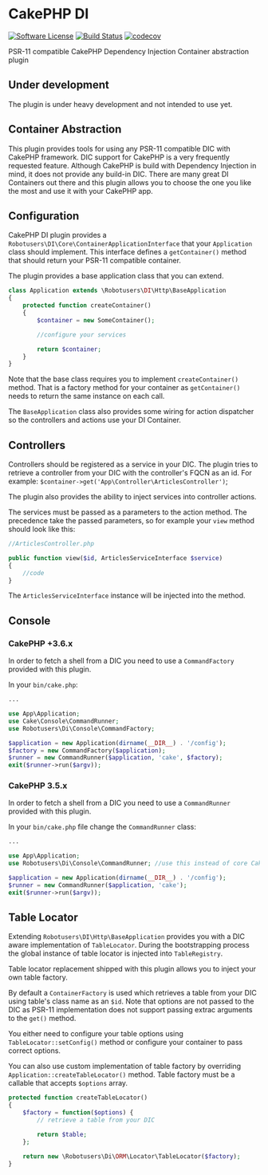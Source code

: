 # CakePHP DI

[![Software License](https://img.shields.io/badge/license-MIT-brightgreen.svg)](LICENSE)
[![Build Status](https://travis-ci.org/robotusers/cakephp-di.svg?branch=master)](https://travis-ci.org/robotusers/cakephp-di)
[![codecov](https://codecov.io/gh/robotusers/cakephp-di/branch/master/graph/badge.svg)](https://codecov.io/gh/robotusers/cakephp-di)

PSR-11 compatible CakePHP Dependency Injection Container abstraction plugin

## Under development

The plugin is under heavy development and not intended to use yet.

## Container Abstraction

This plugin provides tools for using any PSR-11 compatible DIC with CakePHP framework.
DIC support for CakePHP is a very frequently requested feature. Although CakePHP 
is build with Dependency Injection in mind, it does not provide any build-in DIC. 
There are many great DI Containers out there and this plugin allows you to choose 
the one you like the most and use it with your CakePHP app.

## Configuration

CakePHP DI plugin provides a `Robotusers\DI\Core\ContainerApplicationInterface` 
that your `Application` class should implement. This interface defines a 
`getContainer()` method that should return your PSR-11 compatible container.

The plugin provides a base application class that you can extend.

```php
class Application extends \Robotusers\DI\Http\BaseApplication
{
    protected function createContainer()
    {
        $container = new SomeContainer();

        //configure your services

        return $container;
    }
}
```

Note that the base class requires you to implement `createContainer()` method. 
That is a factory method for your container as `getContainer()` needs to return 
the same instance on each call.

The `BaseApplication` class also provides some wiring for action dispatcher so 
the controllers and actions use your DI Container.

## Controllers

Controllers should be registered as a service in your DIC. The plugin tries to 
retrieve a controller from your DIC with the controller's FQCN as an id.
For example: `$container->get('App\Controller\ArticlesController')`;

The plugin also provides the ability to inject services into controller actions.

The services must be passed as a parameters to the action method. The precedence 
take the passed parameters, so for example your `view` method should look like this:

```php
//ArticlesController.php

public function view($id, ArticlesServiceInterface $service)
{
    //code
}
```

The `ArticlesServiceInterface` instance will be injected into the method.

## Console

### CakePHP +3.6.x

In order to fetch a shell from a DIC you need to use a `CommandFactory` provided
with this plugin.

In your `bin/cake.php`:

```php
...

use App\Application;
use Cake\Console\CommandRunner;
use Robotusers\Di\Console\CommandFactory;

$application = new Application(dirname(__DIR__) . '/config');
$factory = new CommandFactory($application);
$runner = new CommandRunner($application, 'cake', $factory);
exit($runner->run($argv));
```

### CakePHP 3.5.x

In order to fetch a shell from a DIC you need to use a `CommandRunner` provided
with this plugin.

In your `bin/cake.php` file change the `CommandRunner` class:

```php
...

use App\Application;
use Robotusers\Di\Console\CommandRunner; //use this instead of core Cake\Console\CommandRunner

$application = new Application(dirname(__DIR__) . '/config');
$runner = new CommandRunner($application, 'cake');
exit($runner->run($argv));
```

## Table Locator

Extending `Robotusers\DI\Http\BaseApplication` provides you with a DIC aware
implementation of `TableLocator`. During the bootstrapping process the global
instance of table locator is injected into `TableRegistry`.

Table locator replacement shipped with this plugin allows you to inject your own
table factory.

By default a `ContainerFactory` is used which retrieves a table from your DIC using
table's class name as an `$id`. Note that options are not passed to the DIC as PSR-11
implementation does not support passing extrac arguments to the `get()` method.

You either need to configure your table options using `TableLocator::setConfig()`
method or configure your container to pass correct options.

You can also use custom implementation of table factory by overriding 
`Application::createTableLocator()` method. Table factory must be a callable that
accepts `$options` array.

```php
protected function createTableLocator()
{
    $factory = function($options) {
        // retrieve a table from your DIC

        return $table;
    };

    return new \Robotusers\Di\ORM\Locator\TableLocator($factory);
}
```

